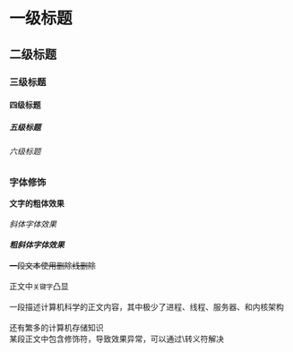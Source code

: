 # 一级标题
## 二级标题
### 三级标题
#### 四级标题
##### 五级标题
###### 六级标题

### 字体修饰

**文字的粗体效果**<br><br>
*斜体字体效果*<br><br>
***粗斜体字体效果***<br><br>
~~一段文本使用删除线删除~~<br><br>
正文中`关键字`凸显<br><br>
一段描述计算机科学的正文内容，其中极少了进程、线程、服务器、和内核架构<br><br>
还有繁多的计算机存储知识<br>
某段正文中包含修饰符，导致效果异常，可以通过\转义符解决<br><br>

